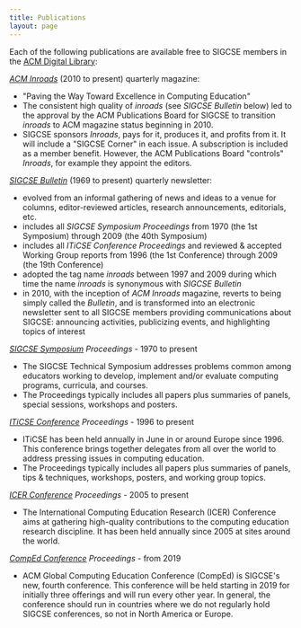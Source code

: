 ```yaml
---
title: Publications
layout: page
---
```


Each of the following publications are available free to SIGCSE members
in the [ACM Digital Library](http://portal.acm.org/dl.cfm):

*[ACM Inroads](http://inroads.acm.org/)* (2010 to present) quarterly
magazine:

-   \"Paving the Way Toward Excellence in Computing Education\"
-   The consistent high quality of *inroads* (see *SIGCSE Bulletin*
    below) led to the approval by the ACM Publications Board for SIGCSE
    to transition *inroads* to ACM magazine status beginning in 2010.
-   SIGCSE sponsors *Inroads*, pays for it, produces it, and profits
    from it. It will include a "SIGCSE Corner" in each issue. A
    subscription is included as a member benefit. However, the ACM
    Publications Board "controls" *Inroads*, for example they appoint
    the editors.

*[SIGCSE Bulletin](../about/bulletin.html)* (1969 to present) quarterly
newsletter:

-   evolved from an informal gathering of news and ideas to a venue for
    columns, editor-reviewed articles, research announcements,
    editorials, etc.
-   includes all *SIGCSE Symposium Proceedings* from 1970 (the 1st
    Symposium) through 2009 (the 40th Symposium)
-   includes all *ITiCSE Conference Proceedings* and reviewed & accepted
    Working Group reports from 1996 (the 1st Conference) through 2009
    (the 19th Conference)
-   adopted the tag name *inroads* between 1997 and 2009 during which
    time the name *inroads* is synonymous with *SIGCSE Bulletin*
-   in 2010, with the inception of *ACM Inroads* magazine, reverts to
    being simply called the *Bulletin*, and is transformed into an
    electronic newsletter sent to all SIGCSE members providing
    communications about SIGCSE: announcing activities, publicizing
    events, and highlighting topics of interest

*[SIGCSE Symposium](../events/symposia.html) Proceedings* - 1970 to
present

-   The SIGCSE Technical Symposium addresses problems common among
    educators working to develop, implement and/or evaluate computing
    programs, curricula, and courses.
-   The Proceedings typically includes all papers plus summaries of
    panels, special sessions, workshops and posters.

*[ITiCSE Conference](../events/iticse.html) Proceedings* - 1996 to
present

-   ITiCSE has been held annually in June in or around Europe
    since 1996. This conference brings together delegates from all over
    the world to address pressing issues in computing education.
-   The Proceedings typically includes all papers plus summaries of
    panels, tips & techniques, workshops, posters, and working group
    topics.

*[ICER Conference](../events/icer.html) Proceedings* - 2005 to present

-   The International Computing Education Research (ICER) Conference
    aims at gathering high-quality contributions to the computing
    education research discipline. It has been held annually since 2005
    at sites around the world.

*[CompEd Conference](../events/compEd.html) Proceedings* - from 2019

-   ACM Global Computing Education Conference (CompEd) is SIGCSE's new,
    fourth conference. This conference will be held starting in 2019 for
    initially three offerings and will run every other year. In general,
    the conference should run in countries where we do not regularly
    hold SIGCSE conferences, so not in North America or Europe.

